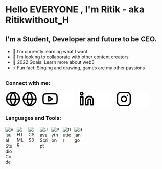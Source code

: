 <!-- # Hi there, I'm Jesse - aka [codeSTACKr][youtube] 👋 -->

# Hello EVERYONE , I'm Ritik - aka Ritikwithout_H

## I'm a Student, Developer and future to be CEO.

- 🌱 I’m currently learning what I want
- 👯 I’m looking to collaborate with other content creators
- 🥅 2022 Goals: Learn more about web3
- ⚡ Fun fact: Singing and drawing, games are my other passions

### Connect with me:

[![website](./img/globe-light.svg)](http://whyme-duh.github.io#gh-light-mode-only)
[![website](./img/globe-light.svg)](http://whyme-duh.github.io#gh-dark-mode-only)
&nbsp;&nbsp;
[![website](./img/youtube-light.svg)](https://www.youtube.com/channel/UC5nIhKe1ZMPA0pgSLYmTGBA/featured#gh-light-mode-only)
[![website](./img/youtube-dark.svg)](https://www.youtube.com/channel/UC5nIhKe1ZMPA0pgSLYmTGBA/featured#gh-dark-mode-only)
&nbsp;&nbsp;
[![website](./img/linkedin-light.svg)](https://www.linkedin.com/in/ritik-shrestha-5617531b1/#gh-light-mode-only)
[![website](./img/linkedin-dark.svg)](https://www.linkedin.com/in/ritik-shrestha-5617531b1/#gh-dark-mode-only)
&nbsp;&nbsp;
[![website](./img/instagram-light.svg)](https://instagram.com/ritikwithout_h#gh-light-mode-only)
[![website](./img/instagram-dark.svg)](https://instagram.com/ritikwithout_h#gh-dark-mode-only)

### Languages and Tools:

<img align="left" alt="Visual Studio Code" width="26px" src="https://cdn.jsdelivr.net/gh/devicons/devicon/icons/vscode/vscode-original.svg" style="padding-right:10px;" />
<img align="left" alt="HTML5" width="26px" src="https://cdn.jsdelivr.net/gh/devicons/devicon/icons/html5/html5-original.svg" style="padding-right:10px;" />
<img align="left" alt="CSS3" width="26px" src="https://cdn.jsdelivr.net/gh/devicons/devicon/icons/css3/css3-original.svg" style="padding-right:10px;" />
<img align="left" alt="JavaScript" width="26px" src="https://cdn.jsdelivr.net/gh/devicons/devicon/icons/javascript/javascript-original.svg" style="padding-right:10px;" />
<img align="left" alt="Python" width="26px" src="https://cdn.jsdelivr.net/gh/devicons/devicon/icons/python/python-original.svg" style="padding-right:10px;" />
<img align="left" alt="flutter" width="26px" src="https://cdn.jsdelivr.net/gh/devicons/devicon/icons/flutter/flutter-original.svg" style="padding-right:10px;" />
<img align="left" alt="django" width="26px" src="https://cdn.jsdelivr.net/gh/devicons/devicon/icons/django/django-original.svg" style="padding-right:10px;" />
